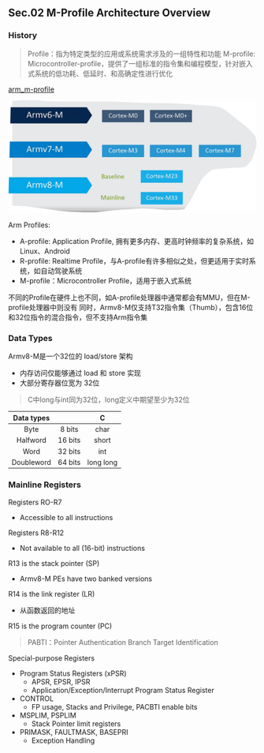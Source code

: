 ## Sec.02 M-Profile Architecture Overview

### History

> Profile：指为特定类型的应用或系统需求涉及的一组特性和功能
> M-profile: Microcontroller-profile，提供了一组标准的指令集和编程模型，针对嵌入式系统的低功耗、低延时、和高确定性进行优化

[arm_m-profile](https://developer.arm.com/Architectures/M-Profile%20Architecture)

![history_of_m-profile_arch](./img/image.png)

Arm Profiles:
- A-profile: Application Profile, 拥有更多内存、更高时钟频率的复杂系统，如Linux、Android
- R-profile: Realtime Profile，与A-profile有许多相似之处，但更适用于实时系统，如自动驾驶系统
- M-profile：Microcontroller Profile，适用于嵌入式系统 

不同的Profile在硬件上也不同，如A-profile处理器中通常都会有MMU，但在M-profile处理器中则没有
同时，Armv8-M仅支持T32指令集（Thumb），包含16位和32位指令的混合指令，但不支持Arm指令集

### Data Types

Armv8-M是一个32位的 load/store 架构
- 内存访问仅能够通过 load 和 store 实现
- 大部分寄存器位宽为 32位

> C中long与int同为32位，long定义中期望至少为32位

| Data types |         |     C     |
| :--------: | :-----: | :-------: |
|    Byte    | 8 bits  |   char    |
|  Halfword  | 16 bits |   short   |
|    Word    | 32 bits |    int    |
| Doubleword | 64 bits | long long |

### Mainline Registers

Registers RO-R7
- Accessible to all instructions

Registers R8-R12
- Not available to all (16-bit) instructions

R13 is the stack pointer (SP)
- Armv8-M PEs have two banked versions

R14 is the link register (LR)
- 从函数返回的地址

R15 is the program counter (PC)


> PABTI：Pointer Authentication Branch Target Identification

Special-purpose Registers
- Program Status Registers (xPSR)
  - APSR, EPSR, IPSR
  - Application/Exception/Interrupt Program Status Register
- CONTROL
  - FP usage, Stacks and Privilege, PACBTI enable bits
- MSPLIM, PSPLIM
  - Stack Pointer limit registers
- PRIMASK, FAULTMASK, BASEPRI
  - Exception Handling